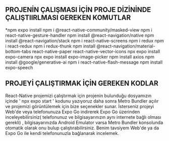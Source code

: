 ## PROJENİN ÇALIŞMASI İÇİN PROJE DİZİNİNDE ÇALIŞTIIRLMASI GEREKEN KOMUTLAR
*npm expo install
npm i @react-native-community/masked-view
npm i react-native-gesture-handler
npm install @react-navigation/native
npm install @react-navigation/stack
npm i react-native-screens
npm i redux
npm i react-redux
npm i redux-thunk
npm install @react-navigation/material-bottom-tabs react-native-paper react-native-vector-icons
npx expo install expo-camera
npx expo install expo-image-picker
npm install axios
npm install @google/generative-ai
npm i react-native-flash-message
npm install expo-speech

## PROJEYİ ÇALIŞTIRMAK İÇİN GEREKEN KODLAR 
React-Native projemizi çalıştırmak için projenin bulunduğu dosyamızın içinde 
' npx expo start ' 
kodunu yazıyoruz daha sonra Metro Bundler açılır ve projemizi görüntülemek için bize seçenekler sunar. İsterseniz projeyi Web'de veya telefonunuza Expo Go indirerek Expo Go üzerinden inceleyebilirsiniz( telefonunuz ve bilgisayarınızın aynı internete bağlı olması gerekli) , bilgisayarınızda Android Emulator varsa Metro Bundler konsolunda otomatik olarak onu bulup çalıştırabilirsiniz. Benim tavsiyem Web'de ya da Expo Go ile kendi telefonunuzla bağlanarak incelemek.

